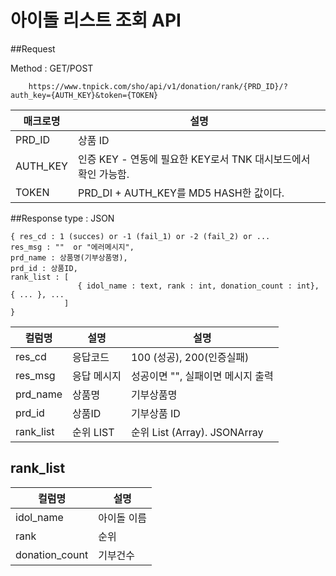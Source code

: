 # 아이돌 리스트 조회 API

##Request  

Method : GET/POST

        https://www.tnpick.com/sho/api/v1/donation/rank/{PRD_ID}/?auth_key={AUTH_KEY}&token={TOKEN} 


| 매크로명  | 설명   |
|--|--|
| PRD_ID | 상품 ID  |
| AUTH_KEY  | 인증 KEY - 연동에 필요한 KEY로서 TNK 대시보드에서 확인 가능함. |
| TOKEN  | PRD_DI + AUTH_KEY를 MD5 HASH한 값이다.  |


##Response
type : JSON

    { res_cd : 1 (succes) or -1 (fail_1) or -2 (fail_2) or ...
    res_msg : ""  or "에러메시지",
    prd_name : 상품명(기부상품명),
    prd_id : 상품ID,
    rank_list : [
                   { idol_name : text, rank : int, donation_count : int}, { ... }, ...
                ]
    }
  

| 컬럼명| 설명   | 설명 |
|--|--|--|
| res_cd | 응답코드  | 100 (성공), 200(인증실패) |
| res_msg | 응답 메시지  | 성공이면 "", 실패이면 메시지 출력
| prd_name | 상품명  | 기부상품명
| prd_id | 상품ID  | 기부상품 ID
| rank_list | 순위 LIST  | 순위 List (Array). JSONArray



## rank_list

| 컬럼명| 설명   |
|--|--|
| idol_name | 아이돌 이름  |
| rank | 순위  |
| donation_count | 기부건수  |


